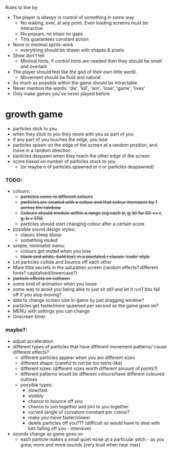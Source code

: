 Rules to live by:
- The player is _always_ in control of something in some way
	- No waiting, ever, at any point. Even loading screens must be interactive
	- No popups, no stops no gaps
	- This guarantees constant action
- None or minimal sprite-work
	- everything should be drawn with shapes & pixels
- Show don't tell
	- Minimal hints, if control hints are needed then they should be small and overlaid
- The player should feel like the god of their own little world.
	- Movement should be fluid and natural
- As much as possible within the game should be intractable
- Never mention the words: 'die', 'kill', 'win', 'lose', 'game', 'lives'
- Only make games you've never played before


# growth game
- particles stick to you
- when they stick to you they move with you as part of you
- if any part of you touches the edge, you lose
- particles spawn on the edge of the screen at a random position, and move in a random direction
- particles despawn when they reach the other edge of the screen
- score based on number of particles stuck to you
	- (or maybe n of particles spawned or n or particles despawned)


### TODO:
- colours:
	- <s>particles come in different colours</s>
	- <s>particles are created with a colour and that colour increases by 1 across the rainbow</s>
	- <s>Colours should modulo within a range (eg each (r, g, b) for 50 <= r, g, b < 170)</s>
	- particles should start changing colour after a certain score
- possible sound design styles:
	- classic bleep bloop
	- something muted
- simple, minimalist menu:
	- colours get muted when you lose
	- <s>black and white, bold text, in a pixelated / classic 'code' style</s>
- Let particles collide and bounce off each other
- More little secrets in the saturation screen (random effects? different fonts? capitalised/lowercase?)
- <s>particle effects on collision</s>
- some kind of animation when you loose
- some way to avoid you being able to just sit still and let it run? bits fall off if you stop moving?
- able to change screen size in-game by just dragging window?
- particles get faster/more spawned per second as the game goes on?
- MENU with settings you can change
- Onscreen timer


### maybe?:
- adjust acceleration
- different types of particles that have different movement patterns/ cause different effects?
	- different particles appear when you are different sizes
	- different shape: (careful to not be too tetris-like)
	- different sizes: (different sizes worth different amount of points?)
	- different patterns would be different colours/have different coloured outlines
	- possible types:
		- slow/fast
		- wobbly
		- chance to bounce off you
		- chance to join together and join to you together
		- curved (angle of curvature constant per colour?
		- make you move faster/slower
		- delete particles off you??? (difficult as would have to deal with bits falling off you - intensive)
- sounds change as game goes on
	- each particle makes a small quiet noise at a particular pitch - as you grow, more and more sounds (very loud when near max)